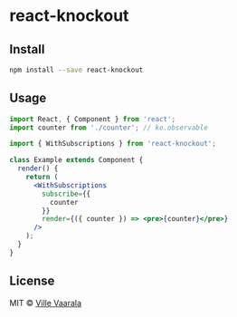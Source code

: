 # react-knockout

## Install

```bash
npm install --save react-knockout
```

## Usage

```jsx
import React, { Component } from 'react';
import counter from './counter'; // ko.observable

import { WithSubscriptions } from 'react-knockout';

class Example extends Component {
  render() {
    return (
      <WithSubscriptions
        subscribe={{
          counter
        }}
        render={({ counter }) => <pre>{counter}</pre>}
      />
    );
  }
}
```

## License

MIT © [Ville Vaarala](https://github.com/vaaralav)
